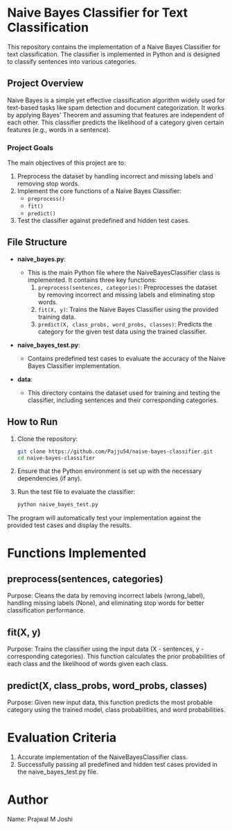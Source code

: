 # Naive Bayes Classifier for Text Classification

This repository contains the implementation of a Naive Bayes Classifier for text classification. The classifier is implemented in Python and is designed to classify sentences into various categories.

## **Project Overview**
Naive Bayes is a simple yet effective classification algorithm widely used for text-based tasks like spam detection and document categorization. It works by applying Bayes' Theorem and assuming that features are independent of each other. This classifier predicts the likelihood of a category given certain features (e.g., words in a sentence).

### **Project Goals**
The main objectives of this project are to:
1. Preprocess the dataset by handling incorrect and missing labels and removing stop words.
2. Implement the core functions of a Naive Bayes Classifier:
   - `preprocess()`
   - `fit()`
   - `predict()`
3. Test the classifier against predefined and hidden test cases.

## **File Structure**
- **naive_bayes.py**: 
  - This is the main Python file where the NaiveBayesClassifier class is implemented. It contains three key functions:
    1. `preprocess(sentences, categories)`: Preprocesses the dataset by removing incorrect and missing labels and eliminating stop words.
    2. `fit(X, y)`: Trains the Naive Bayes Classifier using the provided training data.
    3. `predict(X, class_probs, word_probs, classes)`: Predicts the category for the given test data using the trained classifier.

- **naive_bayes_test.py**:
  - Contains predefined test cases to evaluate the accuracy of the Naive Bayes Classifier implementation.

- **data**:
  - This directory contains the dataset used for training and testing the classifier, including sentences and their corresponding categories.

## **How to Run**

1. Clone the repository:
   ```bash
   git clone https://github.com/Pajju54/naive-bayes-classifier.git
   cd naive-bayes-classifier
   ```
2. Ensure that the Python environment is set up with the necessary dependencies (if any).

3. Run the test file to evaluate the classifier:
    ```bash
    python naive_bayes_test.py
    ```

The program will automatically test your implementation against the provided test cases and display the results.

# Functions Implemented

## preprocess(sentences, categories)
Purpose: Cleans the data by removing incorrect labels (wrong_label), handling missing labels (None), and eliminating stop words for better classification performance.

## fit(X, y)
Purpose: Trains the classifier using the input data (X - sentences, y - corresponding categories). This function calculates the prior probabilities of each class and the likelihood of words given each class.

## predict(X, class_probs, word_probs, classes)
Purpose: Given new input data, this function predicts the most probable category using the trained model, class probabilities, and word probabilities.

# Evaluation Criteria
1. Accurate implementation of the NaiveBayesClassifier class.
2. Successfully passing all predefined and hidden test cases provided in the naive_bayes_test.py file.

# Author
Name: Prajwal M Joshi
